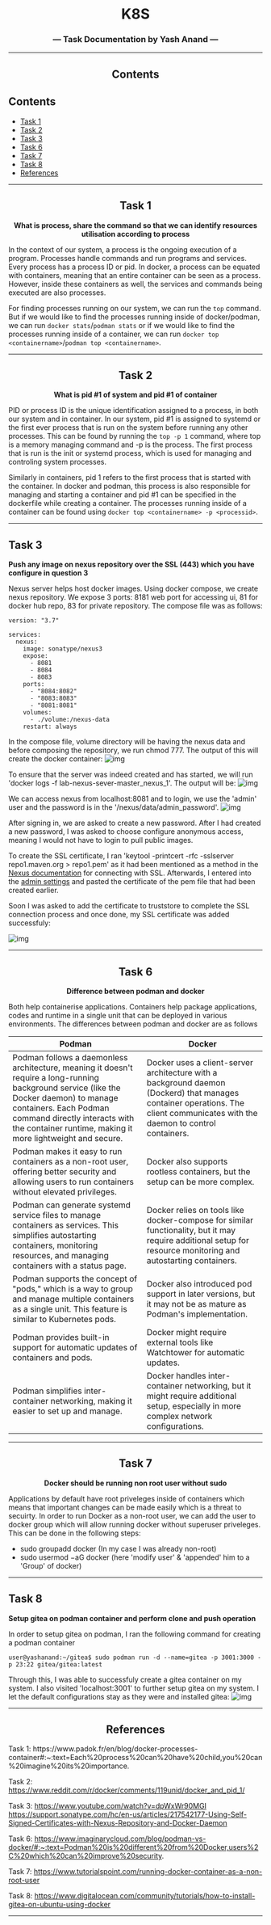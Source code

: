 <div align="center">

<!-- add technical charcha logo postgres session 3 -->
# K8S      
### — Task Documentation by Yash Anand —    
__________________________________________________________________________________

## Contents
</div>

## Contents
- [Task 1](#task-1)
- [Task 2](#task-2)
- [Task 3](#task-3)
- [Task 6](#task-6)
- [Task 7](#task-7)
- [Task 8](#task-8)
- [References](#references)

_____________________________________________________________________________________     
<div align="center">

## **Task 1**
**What is process, share the command so that we can identify resources utilisation according to process**
</div>
In the context of our system, a process is the ongoing execution of a program. Processes handle commands and run programs and services. Every process has a process ID or pid. In docker, a process can be equated with containers, meaning that an entire container can be seen as a process. However, inside these containers as well, the services and commands being executed are also processes.

For finding processes running on our system, we can run the `top` command. But if we would like to find the processes running inside of docker/podman, we can run `docker stats`/`podman stats` or if we would like to find the processes running inside of a container, we can run `docker top <containername>`/`podman top <containername>`.
___________________________________________________

<div align="center">

## **Task 2**
**What is pid #1 of system and pid  #1 of container**
</div>

PID or process ID is the unique identification assigned to a process, in both our system and in container. In our system, pid #1 is assigned to systemd or the first ever process that is run on the system before running any other processes. This can be found by running the `top -p 1` command, where top is a memory managing command and -p is the process. The first process that is run is the init or systemd process, which is used for managing and controling system processes.

Similarly in containers, pid 1 refers to the first process that is started with the container. In docker and podman, this process is also responsible for managing and starting a container and pid #1 can be specified in the dockerfile while creating a container. The processes running inside of a container can be found using `docker top <containername> -p <processid>`. 
___________________________________________________

## **Task 3**
**Push any image on nexus repository over the SSL (443) which you have configure in question 3**
</div>

Nexus server helps host docker images. Using docker compose, we create nexus repository. We expose 3 ports: 8181 web port for accessing ui, 81 for docker hub repo, 83 for private repository. The compose file was as follows:
```
version: "3.7"

services:
  nexus:
    image: sonatype/nexus3
    expose:
      - 8081
      - 8084
      - 8083
    ports:
      - "8084:8082"
      - "8083:8083"
      - "8081:8081"
    volumes:
      - ./volume:/nexus-data
    restart: always

```
In the compose file, volume directory will be having the nexus data and before composing the repository, we run chmod 777. The output of this will create the docker container:
![img](https://i.imgur.com/kaLuROy.png)

To ensure that the server was indeed created and has started, we will run 'docker logs -f lab-nexus-sever-master_nexus_1'. The output will be:
![img](https://i.imgur.com/4Ev1Drq.png)

We can access nexus from localhost:8081 and to login, we use the 'admin' user and the password is in the '/nexus/data/admin_password'. 
![img](https://i.imgur.com/yd6r9Cl.png)

After signing in, we are asked to create a new password. After I had created a new password, I was asked to choose configure anonymous access, meaning I would not have to login to pull public images.

To create the SSL certificate, I ran 'keytool -printcert -rfc -sslserver repo1.maven.org > repo1.pem' as it had been mentioned as a method in the [Nexus documentation](https://help.sonatype.com/repomanager3/nexus-repository-administration/configuring-ssl) for connecting with SSL. Afterwards, I entered into the [admin settings](http://localhost:8081/#admin/security/sslcertificates) and pasted the certificate of the pem file that had been created earlier. 

Soon I was asked to add the certificate to truststore to complete the SSL connection process and once done, my SSL certificate was added successfuly:

![img](https://i.imgur.com/OXYhVCd.png)


___________________________________________________


<div align="center">

## **Task 6**
**Difference between podman and docker**
</div>

Both help containerise applications. Containers help package applications, codes and runtime in a single unit that can be deployed in various environments. The differences between podman and docker are as follows

| Podman                                              | Docker                                     |
|-----------------------------------------------------|--------------------------------------------|
| Podman follows a daemonless architecture, meaning it doesn't require a long-running background service (like the Docker daemon) to manage containers. Each Podman command directly interacts with the container runtime, making it more lightweight and secure. | Docker uses a client-server architecture with a background daemon (Dockerd) that manages container operations. The client communicates with the daemon to control containers. |
| Podman makes it easy to run containers as a non-root user, offering better security and allowing users to run containers without elevated privileges. | Docker also supports rootless containers, but the setup can be more complex. |
| Podman can generate systemd service files to manage containers as services. This simplifies autostarting containers, monitoring resources, and managing containers with a status page. | Docker relies on tools like docker-compose for similar functionality, but it may require additional setup for resource monitoring and autostarting containers. |
| Podman supports the concept of "pods," which is a way to group and manage multiple containers as a single unit. This feature is similar to Kubernetes pods. | Docker also introduced pod support in later versions, but it may not be as mature as Podman's implementation. |
| Podman provides built-in support for automatic updates of containers and pods. | Docker might require external tools like Watchtower for automatic updates. |
| Podman simplifies inter-container networking, making it easier to set up and manage. | Docker handles inter-container networking, but it might require additional setup, especially in more complex network configurations. |

___________________________________________________

<div align="center">

## **Task 7**
**Docker should be running non root user without sudo**
</div>

Applications by default have root priveleges inside of containers which means that important changes can be made easily which is a threat to secuirty. In order to run Docker as a non-root user, we can add the user to docker group which will allow running docker without superuser priveleges. This can be done in the following steps:
- sudo groupadd docker (In my case I was already non-root)
- sudo usermod −aG docker <nonrootusername> (here 'modify user' & 'appended' him to a 'Group' of docker)
___________________________________________________

## **Task 8**
**Setup gitea on podman container and perform clone and push operation**
</div>

In order to setup gitea on podman, I ran the following command for creating a podman container
```
user@yashanand:~/gitea$ sudo podman run -d --name=gitea -p 3001:3000 -p 23:22 gitea/gitea:latest
```
Through this, I was able to successfuly create a gitea container on my system. I also visited 'localhost:3001' to further setup gitea on my system. I let the default configurations stay as they were and installed gitea:
![img](https://i.imgur.com/61YcBnh.png)

___________________________________________________

<div align="center">

## **References**
</div>
Task 1: 
https://www.padok.fr/en/blog/docker-processes-container#:~:text=Each%20process%20can%20have%20child,you%20can%20imagine%20its%20importance.

Task 2:
https://www.reddit.com/r/docker/comments/119unid/docker_and_pid_1/

Task 3:
https://www.youtube.com/watch?v=dpWxWr90MGI
https://support.sonatype.com/hc/en-us/articles/217542177-Using-Self-Signed-Certificates-with-Nexus-Repository-and-Docker-Daemon

Task 6:
https://www.imaginarycloud.com/blog/podman-vs-docker/#:~:text=Podman%20is%20different%20from%20Docker,users%2C%20which%20can%20improve%20security.

Task 7:
https://www.tutorialspoint.com/running-docker-container-as-a-non-root-user

Task 8:
https://www.digitalocean.com/community/tutorials/how-to-install-gitea-on-ubuntu-using-docker

--------
